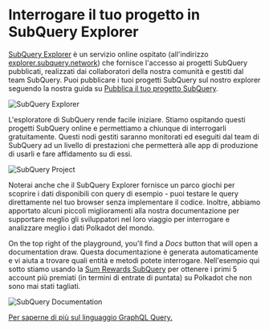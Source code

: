 # Interrogare il tuo progetto in SubQuery Explorer

[SubQuery Explorer](https://explorer.subquery.network) è un servizio online ospitato (all'indirizzo [explorer.subquery.network](https://explorer.subquery.network)) che fornisce l'accesso ai progetti SubQuery pubblicati, realizzati dai collaboratori della nostra comunità e gestiti dal team SubQuery. Puoi pubblicare i tuoi progetti SubQuery sul nostro explorer seguendo la nostra guida su [Pubblica il tuo progetto SubQuery](../run_publish/publish.md).

![SubQuery Explorer](https://static.subquery.network/media/explorer/explorer-header.png)

L'esploratore di SubQuery rende facile iniziare. Stiamo ospitando questi progetti SubQuery online e permettiamo a chiunque di interrogarli gratuitamente. Questi nodi gestiti saranno monitorati ed eseguiti dal team di SubQuery ad un livello di prestazioni che permetterà alle app di produzione di usarli e fare affidamento su di essi.

![SubQuery Project](https://static.subquery.network/media/explorer/explorer-project.png)

Noterai anche che il SubQuery Explorer fornisce un parco giochi per scoprire i dati disponibili con query di esempio - puoi testare le query direttamente nel tuo browser senza implementare il codice. Inoltre, abbiamo apportato alcuni piccoli miglioramenti alla nostra documentazione per supportare meglio gli sviluppatori nel loro viaggio per interrogare e analizzare meglio i dati Polkadot del mondo.

On the top right of the playground, you'll find a _Docs_ button that will open a documentation draw. Questa documentazione è generata automaticamente e vi aiuta a trovare quali entità e metodi potete interrogare. Nell'esempio qui sotto stiamo usando la [Sum Rewards SubQuery](https://explorer.subquery.network/subquery/OnFinality-io/sum-reward) per ottenere i primi 5 account più premiati (in termini di entrate di puntata) su Polkadot che non sono mai stati tagliati.

![SubQuery Documentation](https://static.subquery.network/media/explorer/explorer-documentation.png)

[Per saperne di più sul linguaggio GraphQL Query.](./graphql.md)
